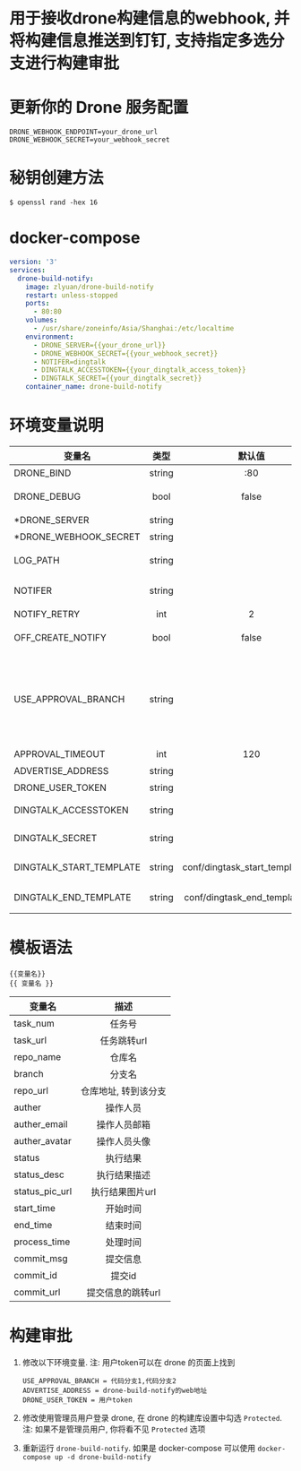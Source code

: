 # 用于接收drone构建信息的webhook, 并将构建信息推送到钉钉, 支持指定多选分支进行构建审批

# 更新你的 Drone 服务配置

```text
DRONE_WEBHOOK_ENDPOINT=your_drone_url
DRONE_WEBHOOK_SECRET=your_webhook_secret
```

# 秘钥创建方法

```console
$ openssl rand -hex 16
```

# docker-compose

```yaml
version: '3'
services:
  drone-build-notify:
    image: zlyuan/drone-build-notify
    restart: unless-stopped
    ports:
      - 80:80
    volumes:
      - /usr/share/zoneinfo/Asia/Shanghai:/etc/localtime
    environment:
      - DRONE_SERVER={{your_drone_url}}
      - DRONE_WEBHOOK_SECRET={{your_webhook_secret}}
      - NOTIFER=dingtalk
      - DINGTALK_ACCESSTOKEN={{your_dingtalk_access_token}}
      - DINGTALK_SECRET={{your_dingtalk_secret}}
    container_name: drone-build-notify
```

# 环境变量说明

| 变量名                  |  类型  |             默认值              |                                        说明                                        |              示例               |
| ----------------------- | :----: | :-----------------------------: | :--------------------------------------------------------------------------------: | :-----------------------------: |
| DRONE_BIND              | string |               :80               |                                    服务监听地址                                    |               :80               |
| DRONE_DEBUG             |  bool  |              false              |                              调试模式,会输出额外信息                               |              false              |
| *DRONE_SERVER           | string |                                 |                                   drone服务地址                                    |
| *DRONE_WEBHOOK_SECRET   | string |                                 |                                    webhook秘钥                                     |
| LOG_PATH                | string |                                 |                          日志文件输出目录,不需要预先创建                           |
| NOTIFER                 | string |                                 |                          通告者,多个通告者用半角逗号隔开                           |            dingtalk             |
| NOTIFY_RETRY            |  int   |                2                |                                  通告失败重试次数                                  |                2                |
| OFF_CREATE_NOTIFY       |  bool  |              false              |                                 关闭创建动作的通告                                 |              false              |
| USE_APPROVAL_BRANCH     | string |                                 | 使用审批的分支, 多个分支用英文逗号隔开<br>AdvertiseAddress和DroneUserToken不能为空 |             master              |
| APPROVAL_TIMEOUT        |  int   |               120               |                                      审批超时                                      |                                 |
| ADVERTISE_ADDRESS       | string |                                 |                                      公告地址                                      | http://notify.drone.example.com |
| DRONE_USER_TOKEN        | string |                                 |                                   drone用户token                                   |                                 |
| DINGTALK_ACCESSTOKEN    | string |                                 |                            dingtalk通告者的access_token                            |
| DINGTALK_SECRET         | string |                                 |                               dingtalk通告者的secret                               |
| DINGTALK_START_TEMPLATE | string | conf/dingtask_start_template.md |                              钉钉消息任务开始模板文件                              |
| DINGTALK_END_TEMPLATE   | string |  conf/dingtask_end_template.md  |                              钉钉消息任务结束模板文件                              |

# 模板语法

```
{{变量名}}
{{ 变量名 }}
```

| 变量名         |         描述         |
| -------------- | :------------------: |
| task_num       |        任务号        |
| task_url       |     任务跳转url      |
| repo_name      |        仓库名        |
| branch         |        分支名        |
| repo_url       | 仓库地址, 转到该分支 |
| auther         |       操作人员       |
| auther_email   |     操作人员邮箱     |
| auther_avatar  |     操作人员头像     |
| status         |       执行结果       |
| status_desc    |     执行结果描述     |
| status_pic_url |   执行结果图片url    |
| start_time     |       开始时间       |
| end_time       |       结束时间       |
| process_time   |       处理时间       |
| commit_msg     |       提交信息       |
| commit_id      |        提交id        |
| commit_url     |  提交信息的跳转url   |

# 构建审批

1. 修改以下环境变量. 注: 用户token可以在 drone 的页面上找到
   ```
   USE_APPROVAL_BRANCH = 代码分支1,代码分支2
   ADVERTISE_ADDRESS = drone-build-notify的web地址
   DRONE_USER_TOKEN = 用户token
   ```

2. 修改使用管理员用户登录 drone, 在 drone 的构建库设置中勾选 `Protected`. 注: 如果不是管理员用户, 你将看不见 `Protected` 选项
3. 重新运行 `drone-build-notify`. 如果是 docker-compose 可以使用 `docker-compose up -d drone-build-notify`
